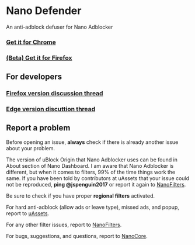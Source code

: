# Nano Defender

An anti-adblock defuser for Nano Adblocker

### [Get it for Chrome](https://chrome.google.com/webstore/detail/nano-defender/ggolfgbegefeeoocgjbmkembbncoadlb)

### [(Beta) Get it for Firefox](https://addons.mozilla.org/firefox/addon/real-nano-defender/)

## For developers

### [Firefox version discussion thread](https://github.com/NanoAdblocker/NanoCore/issues/41)

### [Edge version discuttion thread](https://github.com/NanoAdblocker/NanoCore/issues/40)

## Report a problem

Before opening an issue, **always** check if there is already another issue about your problem. 

The version of uBlock Origin that Nano Adblocker uses can be found in About section of Nano Dashboard. I am aware 
that Nano Adblocker is different, but when it comes to filters, 99% of the time things work the same. If you have 
been told by contributors at uAssets that your issue could not be reproduced, **ping @jspenguin2017** or report it 
again to [NanoFilters](https://github.com/NanoAdblocker/NanoFilters). 

Be sure to check if you have proper **regional filters** activated. 

For hard anti-adblock (allow ads or leave type), missed ads, and popup, report to 
[uAssets](https://github.com/uBlockOrigin/uAssets). 

For any other filter issues, report to [NanoFilters](https://github.com/NanoAdblocker/NanoFilters). 

For bugs, suggestions, and questions, report to [NanoCore](https://github.com/NanoAdblocker/NanoCore). 
